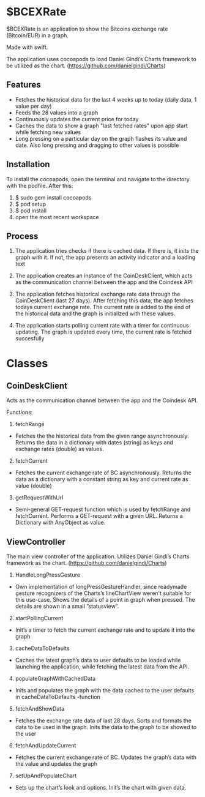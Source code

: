 $BCEXRate
=========

$BCEXRate is an application to show the Bitcoins exchange rate (Bitcoin/EUR) in a graph.

Made with swift.

The application uses cocoapods to load Daniel Gindi’s Charts framework to be utilized as the chart.
(https://github.com/danielgindi/Charts)


Features
--------

- Fetches the historical data for the last 4 weeks up to today (daily data, 1 value per day)
- Feeds the 28 values into a graph
- Continuously updates the current price for today
- Caches the data to show a graph "last fetched rates" upon app start while fetching new values
- Long pressing on a particular day on the graph flashes its value and date. Also long pressing and dragging to other values is possible

Installation
------------

To install the cocoapods, open the terminal and navigate to the directory with the podfile. After this:

1. $ sudo gem install cocoapods
2. $ pod setup
3. $ pod install
4. open the most recent workspace

Process
-------

1. The application tries checks if there is cached data. If there is, it inits the graph with it. If not, the app presents an activity indicator and a loading text

2. The application creates an instance of the CoinDeskClient, which acts as the communication channel between the app and the Coindesk API

2. The application fetches historical exchange rate data through the CoinDeskClient (last 27 days). After fetching this data, the app fetches todays current exchange rate. The current rate is added to the end of the historical data and the graph is initialized with these values. 

3. The application starts polling current rate with a timer for continuous updating. The graph is updated every time, the current rate is fetched succesfully

Classes
=======

CoinDeskClient
--------------

Acts as the communication channel between the app and the Coindesk API.

Functions:

1. fetchRange
- Fetches the the historical data from the given range asynchronously. Returns the data in a  dictionary with dates (string) as keys and exchange rates (double) as values.

2. fetchCurrent
- Fetches the current exchange rate of BC asynchronously. Returns the data as a dictionary with a constant string as key and current rate as value (double)

3. getRequestWithUrl
- Semi-general GET-request function which is used by fetchRange and fetchCurrent. Performs a GET-request with a given URL. Returns a Dictionary with AnyObject as value.


ViewController
--------------

The main view controller of the application. Utilizes Daniel Gindi’s Charts framework as the chart.
(https://github.com/danielgindi/Charts)

1. HandleLongPressGesture
- Own implementation of longPressGestureHandler, since readymade gesture recognizers of the Charts’s lineChartView weren't suitable for this use-case. Shows the details of a point in graph when pressed. The details are shown in a small ”statusview”.

2. startPollingCurrent
- Init’s a timer to fetch the current exchange rate and to update it into the graph

3. cacheDataToDefaults
- Caches the latest graph’s data to user defaults to be loaded while launching the application, while fetching the latest data from the API.

4. populateGraphWithCachedData
- Inits and populates the graph with the data cached to the user defaults in cacheDataToDefaults -function

5. fetchAndShowData
- Fetches the exchange rate data of last 28 days. Sorts and formats the data to be used in the graph. Inits the data to the graph to be showed to the user

6. fetchAndUpdateCurrent
- Fetches the current exchange rate of BC. Updates the graph’s data with the value and updates the graph

7. setUpAndPopulateChart
- Sets up the chart’s look and options. Init’s the chart with given data.